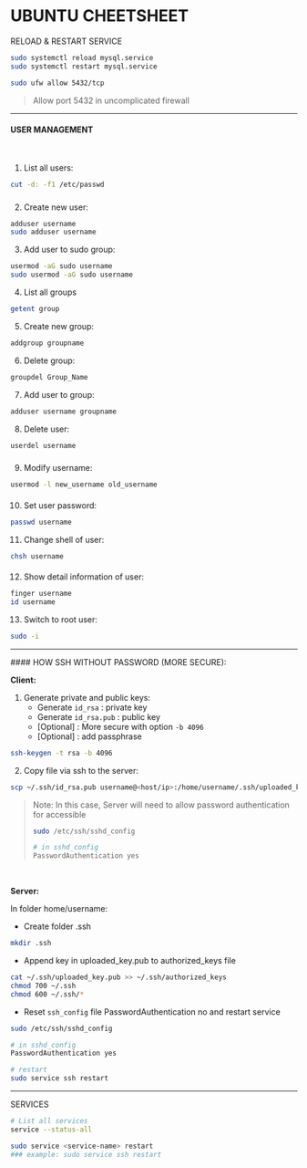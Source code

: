 # UBUNTU CHEETSHEET



RELOAD & RESTART SERVICE

```bash
sudo systemctl reload mysql.service
sudo systemctl restart mysql.service
```

```bash
sudo ufw allow 5432/tcp
```

> Allow port 5432 in uncomplicated firewall



<hr>

#### USER MANAGEMENT

<br>

1. List all users:

```bash
cut -d: -f1 /etc/passwd
```

### 

2. Create new user:

```bash
adduser username
sudo adduser username
```



3. Add user to sudo group:

```bash
usermod -aG sudo username
sudo usermod -aG sudo username
```



4. List all groups

```bash
getent group
```



5. Create new group:

```bash
addgroup groupname
```



6. Delete group:

```bash
groupdel Group_Name
```



7. Add user to group:

```bash
adduser username groupname
```



8. Delete user:

```bash
userdel username
```

### 

9. Modify username:

```bash
usermod -l new_username old_username
```

#### 

10. Set user password:

```bash
passwd username
```



11. Change shell of user:

```bash
chsh username
```

#### 

12. Show detail information of user:

```bash
finger username
id username
```

13. Switch to root user:
```bash
sudo -i
```


<hr>
#### HOW SSH WITHOUT PASSWORD (MORE SECURE):

 <br>

**Client:** 

1. Generate private and public keys:
   - Generate ```id_rsa``` : private key
   - Generate ```id_rsa.pub``` : public key
   - [Optional] : More secure with option ```-b 4096``` 
   - [Optional] : add passphrase 

```bash
ssh-keygen -t rsa -b 4096
```

2. Copy file via ssh to the server:

```bash
scp ~/.ssh/id_rsa.pub username@<host/ip>:/home/username/.ssh/uploaded_key.pub
```

> Note: In this case, Server will need to allow password authentication for accessible
>
> ```bash
> sudo /etc/ssh/sshd_config
> 
> # in sshd_config
> PasswordAuthentication yes
> ```

<br>

**Server:**

In folder home/username:

* Create folder .ssh

```bash
mkdir .ssh
```

* Append key in uploaded_key.pub to authorized_keys file

```bash
cat ~/.ssh/uploaded_key.pub >> ~/.ssh/authorized_keys
chmod 700 ~/.ssh
chmod 600 ~/.ssh/*
```

* Reset ```ssh_config``` file PasswordAuthentication no and restart service

```bash
sudo /etc/ssh/sshd_config

# in sshd_config
PasswordAuthentication yes

# restart
sudo service ssh restart
```



<hr>

SERVICES

```bash
# List all services
service --status-all

sudo service <service-name> restart
### example: sudo service ssh restart
```




